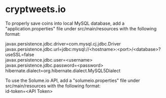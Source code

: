# cryptweets.io

To properly save coins into local MySQL database, add a "application.properties" file under src/main/resources with the following format:

javax.persistence.jdbc.driver=com.mysql.cj.jdbc.Driver<br/>
javax.persistence.jdbc.url=jdbc:mysql://&lt;hostname&gt;:&lt;port&gt;/&lt;database&gt;?useSSL=false<br/>
javax.persistence.jdbc.user=&lt;username&gt;<br>
javax.persistence.jdbc.password=&lt;password&gt;<br>
hibernate.dialect=org.hibernate.dialect.MySQL5Dialect

To use the Solume.io API, add a "solumeio.properties" file under src/main/resources with the following format:<br/>
id-token=&lt;API Token&gt;
